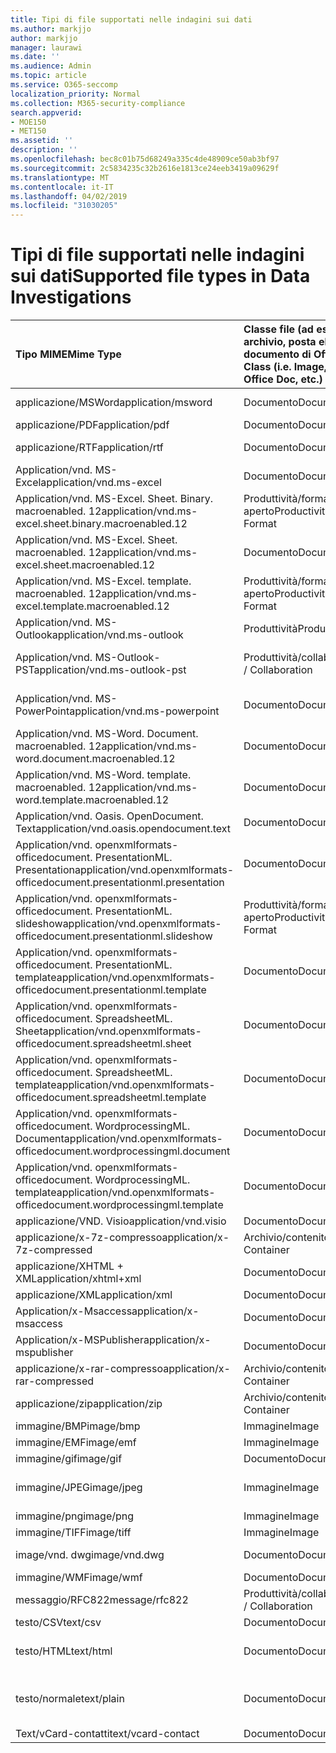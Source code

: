 ```yaml
---
title: Tipi di file supportati nelle indagini sui dati
ms.author: markjjo
author: markjjo
manager: laurawi
ms.date: ''
ms.audience: Admin
ms.topic: article
ms.service: O365-seccomp
localization_priority: Normal
ms.collection: M365-security-compliance
search.appverid:
- MOE150
- MET150
ms.assetid: ''
description: ''
ms.openlocfilehash: bec8c01b75d68249a335c4de48909ce50ab3bf97
ms.sourcegitcommit: 2c5834235c32b2616e1813ce24eeb3419a09629f
ms.translationtype: MT
ms.contentlocale: it-IT
ms.lasthandoff: 04/02/2019
ms.locfileid: "31030205"
---
```

# <a name="supported-file-types-in-data-investigations"></a><span data-ttu-id="78aae-102">Tipi di file supportati nelle indagini sui dati</span><span class="sxs-lookup"><span data-stu-id="78aae-102">Supported file types in Data Investigations</span></span>


| <span data-ttu-id="78aae-103">Tipo MIME</span><span class="sxs-lookup"><span data-stu-id="78aae-103">Mime Type</span></span> | <span data-ttu-id="78aae-104">Classe file (ad esempio immagine, archivio, posta elettronica, documento di Office e così via)</span><span class="sxs-lookup"><span data-stu-id="78aae-104">File Class (i.e. Image, Archive, Email, Office Doc, etc.)</span></span> | <span data-ttu-id="78aae-105">Visualizzatore nativo</span><span class="sxs-lookup"><span data-stu-id="78aae-105">Native Viewer</span></span> | <span data-ttu-id="78aae-106">Testo</span><span class="sxs-lookup"><span data-stu-id="78aae-106">Text</span></span> | <span data-ttu-id="78aae-107">Visualizzatore anNotazioni</span><span class="sxs-lookup"><span data-stu-id="78aae-107">Annotate Viewer</span></span> | <span data-ttu-id="78aae-108">Estrazione del contenitore</span><span class="sxs-lookup"><span data-stu-id="78aae-108">Container Extraction</span></span> | <span data-ttu-id="78aae-109">Estensioni possibili</span><span class="sxs-lookup"><span data-stu-id="78aae-109">Possible Extensions</span></span> |
| :- | :- | :- | :- | :- | :- | :- |
| <span data-ttu-id="78aae-110">applicazione/MSWord</span><span class="sxs-lookup"><span data-stu-id="78aae-110">application/msword</span></span> | <span data-ttu-id="78aae-111">Documento</span><span class="sxs-lookup"><span data-stu-id="78aae-111">Document</span></span> | <span data-ttu-id="78aae-112">Sì</span><span class="sxs-lookup"><span data-stu-id="78aae-112">Yes</span></span> | <span data-ttu-id="78aae-113">Sì</span><span class="sxs-lookup"><span data-stu-id="78aae-113">Yes</span></span> | <span data-ttu-id="78aae-114">Sì</span><span class="sxs-lookup"><span data-stu-id="78aae-114">Yes</span></span> | <span data-ttu-id="78aae-115">No</span><span class="sxs-lookup"><span data-stu-id="78aae-115">No</span></span> | <span data-ttu-id="78aae-116">. doc;. dat</span><span class="sxs-lookup"><span data-stu-id="78aae-116">.doc; .dat</span></span> |
| <span data-ttu-id="78aae-117">applicazione/PDF</span><span class="sxs-lookup"><span data-stu-id="78aae-117">application/pdf</span></span> | <span data-ttu-id="78aae-118">Documento</span><span class="sxs-lookup"><span data-stu-id="78aae-118">Document</span></span> | <span data-ttu-id="78aae-119">Sì</span><span class="sxs-lookup"><span data-stu-id="78aae-119">Yes</span></span> | <span data-ttu-id="78aae-120">Sì</span><span class="sxs-lookup"><span data-stu-id="78aae-120">Yes</span></span> | <span data-ttu-id="78aae-121">Sì</span><span class="sxs-lookup"><span data-stu-id="78aae-121">Yes</span></span> | <span data-ttu-id="78aae-122">No</span><span class="sxs-lookup"><span data-stu-id="78aae-122">No</span></span> | <span data-ttu-id="78aae-123">.pdf</span><span class="sxs-lookup"><span data-stu-id="78aae-123">.pdf</span></span> |
| <span data-ttu-id="78aae-124">applicazione/RTF</span><span class="sxs-lookup"><span data-stu-id="78aae-124">application/rtf</span></span> | <span data-ttu-id="78aae-125">Documento</span><span class="sxs-lookup"><span data-stu-id="78aae-125">Document</span></span> | <span data-ttu-id="78aae-126">Sì</span><span class="sxs-lookup"><span data-stu-id="78aae-126">Yes</span></span> | <span data-ttu-id="78aae-127">Sì</span><span class="sxs-lookup"><span data-stu-id="78aae-127">Yes</span></span> | <span data-ttu-id="78aae-128">Sì</span><span class="sxs-lookup"><span data-stu-id="78aae-128">Yes</span></span> | <span data-ttu-id="78aae-129">No</span><span class="sxs-lookup"><span data-stu-id="78aae-129">No</span></span> | <span data-ttu-id="78aae-130">. RTF;. doc</span><span class="sxs-lookup"><span data-stu-id="78aae-130">.rtf;.doc</span></span> |
| <span data-ttu-id="78aae-131">Application/vnd. MS-Excel</span><span class="sxs-lookup"><span data-stu-id="78aae-131">application/vnd.ms-excel</span></span> | <span data-ttu-id="78aae-132">Documento</span><span class="sxs-lookup"><span data-stu-id="78aae-132">Document</span></span> | <span data-ttu-id="78aae-133">Sì</span><span class="sxs-lookup"><span data-stu-id="78aae-133">Yes</span></span> | <span data-ttu-id="78aae-134">Sì</span><span class="sxs-lookup"><span data-stu-id="78aae-134">Yes</span></span> | <span data-ttu-id="78aae-135">Sì</span><span class="sxs-lookup"><span data-stu-id="78aae-135">Yes</span></span> | <span data-ttu-id="78aae-136">No</span><span class="sxs-lookup"><span data-stu-id="78aae-136">No</span></span> | <span data-ttu-id="78aae-137">. xls;. dat</span><span class="sxs-lookup"><span data-stu-id="78aae-137">.xls; .dat</span></span> |
| <span data-ttu-id="78aae-138">Application/vnd. MS-Excel. Sheet. Binary. macroenabled. 12</span><span class="sxs-lookup"><span data-stu-id="78aae-138">application/vnd.ms-excel.sheet.binary.macroenabled.12</span></span> | <span data-ttu-id="78aae-139">Produttività/formato di documento aperto</span><span class="sxs-lookup"><span data-stu-id="78aae-139">Productivity / Open Document Format</span></span> | <span data-ttu-id="78aae-140">Sì</span><span class="sxs-lookup"><span data-stu-id="78aae-140">Yes</span></span> | <span data-ttu-id="78aae-141">Sì</span><span class="sxs-lookup"><span data-stu-id="78aae-141">Yes</span></span> | <span data-ttu-id="78aae-142">No</span><span class="sxs-lookup"><span data-stu-id="78aae-142">No</span></span> | <span data-ttu-id="78aae-143">No</span><span class="sxs-lookup"><span data-stu-id="78aae-143">No</span></span> | <span data-ttu-id="78aae-144">. xlsb</span><span class="sxs-lookup"><span data-stu-id="78aae-144">.xlsb</span></span> |
| <span data-ttu-id="78aae-145">Application/vnd. MS-Excel. Sheet. macroenabled. 12</span><span class="sxs-lookup"><span data-stu-id="78aae-145">application/vnd.ms-excel.sheet.macroenabled.12</span></span> | <span data-ttu-id="78aae-146">Documento</span><span class="sxs-lookup"><span data-stu-id="78aae-146">Document</span></span> | <span data-ttu-id="78aae-147">Sì</span><span class="sxs-lookup"><span data-stu-id="78aae-147">Yes</span></span> | <span data-ttu-id="78aae-148">Sì</span><span class="sxs-lookup"><span data-stu-id="78aae-148">Yes</span></span> | <span data-ttu-id="78aae-149">Sì</span><span class="sxs-lookup"><span data-stu-id="78aae-149">Yes</span></span> | <span data-ttu-id="78aae-150">No</span><span class="sxs-lookup"><span data-stu-id="78aae-150">No</span></span> | <span data-ttu-id="78aae-151">. xlsm</span><span class="sxs-lookup"><span data-stu-id="78aae-151">.xlsm</span></span> |
| <span data-ttu-id="78aae-152">Application/vnd. MS-Excel. template. macroenabled. 12</span><span class="sxs-lookup"><span data-stu-id="78aae-152">application/vnd.ms-excel.template.macroenabled.12</span></span> | <span data-ttu-id="78aae-153">Produttività/formato di documento aperto</span><span class="sxs-lookup"><span data-stu-id="78aae-153">Productivity / Open Document Format</span></span> | <span data-ttu-id="78aae-154">No</span><span class="sxs-lookup"><span data-stu-id="78aae-154">No</span></span> | <span data-ttu-id="78aae-155">Sì</span><span class="sxs-lookup"><span data-stu-id="78aae-155">Yes</span></span> | <span data-ttu-id="78aae-156">No</span><span class="sxs-lookup"><span data-stu-id="78aae-156">No</span></span> | <span data-ttu-id="78aae-157">No</span><span class="sxs-lookup"><span data-stu-id="78aae-157">No</span></span> | <span data-ttu-id="78aae-158">. xltm</span><span class="sxs-lookup"><span data-stu-id="78aae-158">.xltm</span></span> |
| <span data-ttu-id="78aae-159">Application/vnd. MS-Outlook</span><span class="sxs-lookup"><span data-stu-id="78aae-159">application/vnd.ms-outlook</span></span> | <span data-ttu-id="78aae-160">Produttività</span><span class="sxs-lookup"><span data-stu-id="78aae-160">Productivity</span></span> | <span data-ttu-id="78aae-161">No</span><span class="sxs-lookup"><span data-stu-id="78aae-161">No</span></span> | <span data-ttu-id="78aae-162">No</span><span class="sxs-lookup"><span data-stu-id="78aae-162">No</span></span> | <span data-ttu-id="78aae-163">No</span><span class="sxs-lookup"><span data-stu-id="78aae-163">No</span></span> | <span data-ttu-id="78aae-164">No</span><span class="sxs-lookup"><span data-stu-id="78aae-164">No</span></span> | <span data-ttu-id="78aae-165">. msg</span><span class="sxs-lookup"><span data-stu-id="78aae-165">.msg</span></span> |
| <span data-ttu-id="78aae-166">Application/vnd. MS-Outlook-PST</span><span class="sxs-lookup"><span data-stu-id="78aae-166">application/vnd.ms-outlook-pst</span></span> | <span data-ttu-id="78aae-167">Produttività/collaborazione</span><span class="sxs-lookup"><span data-stu-id="78aae-167">Productivity / Collaboration</span></span> | <span data-ttu-id="78aae-168">No</span><span class="sxs-lookup"><span data-stu-id="78aae-168">No</span></span> | <span data-ttu-id="78aae-169">No</span><span class="sxs-lookup"><span data-stu-id="78aae-169">No</span></span> | <span data-ttu-id="78aae-170">No</span><span class="sxs-lookup"><span data-stu-id="78aae-170">No</span></span> | <span data-ttu-id="78aae-171">Sì</span><span class="sxs-lookup"><span data-stu-id="78aae-171">Yes</span></span> | <span data-ttu-id="78aae-172">file con estensione pst</span><span class="sxs-lookup"><span data-stu-id="78aae-172">.pst</span></span> |
| <span data-ttu-id="78aae-173">Application/vnd. MS-PowerPoint</span><span class="sxs-lookup"><span data-stu-id="78aae-173">application/vnd.ms-powerpoint</span></span> | <span data-ttu-id="78aae-174">Documento</span><span class="sxs-lookup"><span data-stu-id="78aae-174">Document</span></span> | <span data-ttu-id="78aae-175">Sì</span><span class="sxs-lookup"><span data-stu-id="78aae-175">Yes</span></span> | <span data-ttu-id="78aae-176">Sì</span><span class="sxs-lookup"><span data-stu-id="78aae-176">Yes</span></span> | <span data-ttu-id="78aae-177">Sì</span><span class="sxs-lookup"><span data-stu-id="78aae-177">Yes</span></span> | <span data-ttu-id="78aae-178">No</span><span class="sxs-lookup"><span data-stu-id="78aae-178">No</span></span> | <span data-ttu-id="78aae-179">. ppt,. PPS;. POT</span><span class="sxs-lookup"><span data-stu-id="78aae-179">.ppt; .pps;.pot</span></span> |
| <span data-ttu-id="78aae-180">Application/vnd. MS-Word. Document. macroenabled. 12</span><span class="sxs-lookup"><span data-stu-id="78aae-180">application/vnd.ms-word.document.macroenabled.12</span></span> | <span data-ttu-id="78aae-181">Documento</span><span class="sxs-lookup"><span data-stu-id="78aae-181">Document</span></span> | <span data-ttu-id="78aae-182">Sì</span><span class="sxs-lookup"><span data-stu-id="78aae-182">Yes</span></span> | <span data-ttu-id="78aae-183">Sì</span><span class="sxs-lookup"><span data-stu-id="78aae-183">Yes</span></span> | <span data-ttu-id="78aae-184">Sì</span><span class="sxs-lookup"><span data-stu-id="78aae-184">Yes</span></span> | <span data-ttu-id="78aae-185">No</span><span class="sxs-lookup"><span data-stu-id="78aae-185">No</span></span> | <span data-ttu-id="78aae-186">.docm</span><span class="sxs-lookup"><span data-stu-id="78aae-186">.docm</span></span> |
| <span data-ttu-id="78aae-187">Application/vnd. MS-Word. template. macroenabled. 12</span><span class="sxs-lookup"><span data-stu-id="78aae-187">application/vnd.ms-word.template.macroenabled.12</span></span> | <span data-ttu-id="78aae-188">Documento</span><span class="sxs-lookup"><span data-stu-id="78aae-188">Document</span></span> | <span data-ttu-id="78aae-189">Sì</span><span class="sxs-lookup"><span data-stu-id="78aae-189">Yes</span></span> | <span data-ttu-id="78aae-190">Sì</span><span class="sxs-lookup"><span data-stu-id="78aae-190">Yes</span></span> | <span data-ttu-id="78aae-191">Sì</span><span class="sxs-lookup"><span data-stu-id="78aae-191">Yes</span></span> | <span data-ttu-id="78aae-192">No</span><span class="sxs-lookup"><span data-stu-id="78aae-192">No</span></span> | <span data-ttu-id="78aae-193">. dotm</span><span class="sxs-lookup"><span data-stu-id="78aae-193">.dotm</span></span> |
| <span data-ttu-id="78aae-194">Application/vnd. Oasis. OpenDocument. Text</span><span class="sxs-lookup"><span data-stu-id="78aae-194">application/vnd.oasis.opendocument.text</span></span> | <span data-ttu-id="78aae-195">Documento</span><span class="sxs-lookup"><span data-stu-id="78aae-195">Document</span></span> | <span data-ttu-id="78aae-196">Sì</span><span class="sxs-lookup"><span data-stu-id="78aae-196">Yes</span></span> | <span data-ttu-id="78aae-197">Sì</span><span class="sxs-lookup"><span data-stu-id="78aae-197">Yes</span></span> | <span data-ttu-id="78aae-198">Sì</span><span class="sxs-lookup"><span data-stu-id="78aae-198">Yes</span></span> | <span data-ttu-id="78aae-199">No</span><span class="sxs-lookup"><span data-stu-id="78aae-199">No</span></span> | <span data-ttu-id="78aae-200">ODT</span><span class="sxs-lookup"><span data-stu-id="78aae-200">.odt;</span></span>  |
| <span data-ttu-id="78aae-201">Application/vnd. openxmlformats-officedocument. PresentationML. Presentation</span><span class="sxs-lookup"><span data-stu-id="78aae-201">application/vnd.openxmlformats-officedocument.presentationml.presentation</span></span> | <span data-ttu-id="78aae-202">Documento</span><span class="sxs-lookup"><span data-stu-id="78aae-202">Document</span></span> | <span data-ttu-id="78aae-203">Sì</span><span class="sxs-lookup"><span data-stu-id="78aae-203">Yes</span></span> | <span data-ttu-id="78aae-204">Sì</span><span class="sxs-lookup"><span data-stu-id="78aae-204">Yes</span></span> | <span data-ttu-id="78aae-205">Sì</span><span class="sxs-lookup"><span data-stu-id="78aae-205">Yes</span></span> | <span data-ttu-id="78aae-206">No</span><span class="sxs-lookup"><span data-stu-id="78aae-206">No</span></span> | <span data-ttu-id="78aae-207">.pptx</span><span class="sxs-lookup"><span data-stu-id="78aae-207">.pptx</span></span> |
| <span data-ttu-id="78aae-208">Application/vnd. openxmlformats-officedocument. PresentationML. slideshow</span><span class="sxs-lookup"><span data-stu-id="78aae-208">application/vnd.openxmlformats-officedocument.presentationml.slideshow</span></span> | <span data-ttu-id="78aae-209">Produttività/formato di documento aperto</span><span class="sxs-lookup"><span data-stu-id="78aae-209">Productivity / Open Document Format</span></span> | <span data-ttu-id="78aae-210">Sì</span><span class="sxs-lookup"><span data-stu-id="78aae-210">Yes</span></span> | <span data-ttu-id="78aae-211">Sì</span><span class="sxs-lookup"><span data-stu-id="78aae-211">Yes</span></span> | <span data-ttu-id="78aae-212">Sì</span><span class="sxs-lookup"><span data-stu-id="78aae-212">Yes</span></span> | <span data-ttu-id="78aae-213">No</span><span class="sxs-lookup"><span data-stu-id="78aae-213">No</span></span> | <span data-ttu-id="78aae-214">. ppsx</span><span class="sxs-lookup"><span data-stu-id="78aae-214">.ppsx</span></span> |
| <span data-ttu-id="78aae-215">Application/vnd. openxmlformats-officedocument. PresentationML. template</span><span class="sxs-lookup"><span data-stu-id="78aae-215">application/vnd.openxmlformats-officedocument.presentationml.template</span></span> | <span data-ttu-id="78aae-216">Documento</span><span class="sxs-lookup"><span data-stu-id="78aae-216">Document</span></span> | <span data-ttu-id="78aae-217">Sì</span><span class="sxs-lookup"><span data-stu-id="78aae-217">Yes</span></span> | <span data-ttu-id="78aae-218">Sì</span><span class="sxs-lookup"><span data-stu-id="78aae-218">Yes</span></span> | <span data-ttu-id="78aae-219">Sì</span><span class="sxs-lookup"><span data-stu-id="78aae-219">Yes</span></span> | <span data-ttu-id="78aae-220">No</span><span class="sxs-lookup"><span data-stu-id="78aae-220">No</span></span> | <span data-ttu-id="78aae-221">. potx</span><span class="sxs-lookup"><span data-stu-id="78aae-221">.potx</span></span> |
| <span data-ttu-id="78aae-222">Application/vnd. openxmlformats-officedocument. SpreadsheetML. Sheet</span><span class="sxs-lookup"><span data-stu-id="78aae-222">application/vnd.openxmlformats-officedocument.spreadsheetml.sheet</span></span> | <span data-ttu-id="78aae-223">Documento</span><span class="sxs-lookup"><span data-stu-id="78aae-223">Document</span></span> | <span data-ttu-id="78aae-224">Sì</span><span class="sxs-lookup"><span data-stu-id="78aae-224">Yes</span></span> | <span data-ttu-id="78aae-225">Sì</span><span class="sxs-lookup"><span data-stu-id="78aae-225">Yes</span></span> | <span data-ttu-id="78aae-226">Sì</span><span class="sxs-lookup"><span data-stu-id="78aae-226">Yes</span></span> | <span data-ttu-id="78aae-227">No</span><span class="sxs-lookup"><span data-stu-id="78aae-227">No</span></span> | <span data-ttu-id="78aae-228">XLSX</span><span class="sxs-lookup"><span data-stu-id="78aae-228">.xlsx</span></span> |
| <span data-ttu-id="78aae-229">Application/vnd. openxmlformats-officedocument. SpreadsheetML. template</span><span class="sxs-lookup"><span data-stu-id="78aae-229">application/vnd.openxmlformats-officedocument.spreadsheetml.template</span></span> | <span data-ttu-id="78aae-230">Documento</span><span class="sxs-lookup"><span data-stu-id="78aae-230">Document</span></span> | <span data-ttu-id="78aae-231">Sì</span><span class="sxs-lookup"><span data-stu-id="78aae-231">Yes</span></span> | <span data-ttu-id="78aae-232">Sì</span><span class="sxs-lookup"><span data-stu-id="78aae-232">Yes</span></span> | <span data-ttu-id="78aae-233">Sì</span><span class="sxs-lookup"><span data-stu-id="78aae-233">Yes</span></span> | <span data-ttu-id="78aae-234">No</span><span class="sxs-lookup"><span data-stu-id="78aae-234">No</span></span> | <span data-ttu-id="78aae-235">. xltx</span><span class="sxs-lookup"><span data-stu-id="78aae-235">.xltx</span></span> |
| <span data-ttu-id="78aae-236">Application/vnd. openxmlformats-officedocument. WordprocessingML. Document</span><span class="sxs-lookup"><span data-stu-id="78aae-236">application/vnd.openxmlformats-officedocument.wordprocessingml.document</span></span> | <span data-ttu-id="78aae-237">Documento</span><span class="sxs-lookup"><span data-stu-id="78aae-237">Document</span></span> | <span data-ttu-id="78aae-238">Sì</span><span class="sxs-lookup"><span data-stu-id="78aae-238">Yes</span></span> | <span data-ttu-id="78aae-239">Sì</span><span class="sxs-lookup"><span data-stu-id="78aae-239">Yes</span></span> | <span data-ttu-id="78aae-240">Sì</span><span class="sxs-lookup"><span data-stu-id="78aae-240">Yes</span></span> | <span data-ttu-id="78aae-241">No</span><span class="sxs-lookup"><span data-stu-id="78aae-241">No</span></span> | <span data-ttu-id="78aae-242">. docx</span><span class="sxs-lookup"><span data-stu-id="78aae-242">.docx</span></span> |
| <span data-ttu-id="78aae-243">Application/vnd. openxmlformats-officedocument. WordprocessingML. template</span><span class="sxs-lookup"><span data-stu-id="78aae-243">application/vnd.openxmlformats-officedocument.wordprocessingml.template</span></span> | <span data-ttu-id="78aae-244">Documento</span><span class="sxs-lookup"><span data-stu-id="78aae-244">Document</span></span> | <span data-ttu-id="78aae-245">Sì</span><span class="sxs-lookup"><span data-stu-id="78aae-245">Yes</span></span> | <span data-ttu-id="78aae-246">Sì</span><span class="sxs-lookup"><span data-stu-id="78aae-246">Yes</span></span> | <span data-ttu-id="78aae-247">Sì</span><span class="sxs-lookup"><span data-stu-id="78aae-247">Yes</span></span> | <span data-ttu-id="78aae-248">No</span><span class="sxs-lookup"><span data-stu-id="78aae-248">No</span></span> | <span data-ttu-id="78aae-249">. dotx</span><span class="sxs-lookup"><span data-stu-id="78aae-249">.dotx</span></span> |
| <span data-ttu-id="78aae-250">applicazione/VND. Visio</span><span class="sxs-lookup"><span data-stu-id="78aae-250">application/vnd.visio</span></span> | <span data-ttu-id="78aae-251">Documento</span><span class="sxs-lookup"><span data-stu-id="78aae-251">Document</span></span> | <span data-ttu-id="78aae-252">Sì</span><span class="sxs-lookup"><span data-stu-id="78aae-252">Yes</span></span> | <span data-ttu-id="78aae-253">Sì</span><span class="sxs-lookup"><span data-stu-id="78aae-253">Yes</span></span> | <span data-ttu-id="78aae-254">Sì</span><span class="sxs-lookup"><span data-stu-id="78aae-254">Yes</span></span> | <span data-ttu-id="78aae-255">No</span><span class="sxs-lookup"><span data-stu-id="78aae-255">No</span></span> | <span data-ttu-id="78aae-256">. vsd</span><span class="sxs-lookup"><span data-stu-id="78aae-256">.vsd</span></span> |
| <span data-ttu-id="78aae-257">applicazione/x-7z-compresso</span><span class="sxs-lookup"><span data-stu-id="78aae-257">application/x-7z-compressed</span></span> | <span data-ttu-id="78aae-258">Archivio/contenitore</span><span class="sxs-lookup"><span data-stu-id="78aae-258">Archive / Container</span></span> | <span data-ttu-id="78aae-259">No</span><span class="sxs-lookup"><span data-stu-id="78aae-259">No</span></span> | <span data-ttu-id="78aae-260">No</span><span class="sxs-lookup"><span data-stu-id="78aae-260">No</span></span> | <span data-ttu-id="78aae-261">No</span><span class="sxs-lookup"><span data-stu-id="78aae-261">No</span></span> | <span data-ttu-id="78aae-262">Sì</span><span class="sxs-lookup"><span data-stu-id="78aae-262">Yes</span></span> | <span data-ttu-id="78aae-263">.7z</span><span class="sxs-lookup"><span data-stu-id="78aae-263">.7z</span></span> |
| <span data-ttu-id="78aae-264">applicazione/XHTML + XML</span><span class="sxs-lookup"><span data-stu-id="78aae-264">application/xhtml+xml</span></span> | <span data-ttu-id="78aae-265">Documento</span><span class="sxs-lookup"><span data-stu-id="78aae-265">Document</span></span> | <span data-ttu-id="78aae-266">Sì</span><span class="sxs-lookup"><span data-stu-id="78aae-266">Yes</span></span> | <span data-ttu-id="78aae-267">Sì</span><span class="sxs-lookup"><span data-stu-id="78aae-267">Yes</span></span> | <span data-ttu-id="78aae-268">Sì</span><span class="sxs-lookup"><span data-stu-id="78aae-268">Yes</span></span> | <span data-ttu-id="78aae-269">No</span><span class="sxs-lookup"><span data-stu-id="78aae-269">No</span></span> | <span data-ttu-id="78aae-270">. XHTML</span><span class="sxs-lookup"><span data-stu-id="78aae-270">.xhtml</span></span> |
| <span data-ttu-id="78aae-271">applicazione/XML</span><span class="sxs-lookup"><span data-stu-id="78aae-271">application/xml</span></span> | <span data-ttu-id="78aae-272">Documento</span><span class="sxs-lookup"><span data-stu-id="78aae-272">Document</span></span> | <span data-ttu-id="78aae-273">Sì</span><span class="sxs-lookup"><span data-stu-id="78aae-273">Yes</span></span> | <span data-ttu-id="78aae-274">Sì</span><span class="sxs-lookup"><span data-stu-id="78aae-274">Yes</span></span> | <span data-ttu-id="78aae-275">Sì</span><span class="sxs-lookup"><span data-stu-id="78aae-275">Yes</span></span> | <span data-ttu-id="78aae-276">No</span><span class="sxs-lookup"><span data-stu-id="78aae-276">No</span></span> | <span data-ttu-id="78aae-277">. XML</span><span class="sxs-lookup"><span data-stu-id="78aae-277">.xml</span></span> |
| <span data-ttu-id="78aae-278">Application/x-Msaccess</span><span class="sxs-lookup"><span data-stu-id="78aae-278">application/x-msaccess</span></span> | <span data-ttu-id="78aae-279">Documento</span><span class="sxs-lookup"><span data-stu-id="78aae-279">Document</span></span> | <span data-ttu-id="78aae-280">Sì</span><span class="sxs-lookup"><span data-stu-id="78aae-280">Yes</span></span> | <span data-ttu-id="78aae-281">Sì</span><span class="sxs-lookup"><span data-stu-id="78aae-281">Yes</span></span> | <span data-ttu-id="78aae-282">Sì</span><span class="sxs-lookup"><span data-stu-id="78aae-282">Yes</span></span> | <span data-ttu-id="78aae-283">No</span><span class="sxs-lookup"><span data-stu-id="78aae-283">No</span></span> | <span data-ttu-id="78aae-284">. mdb</span><span class="sxs-lookup"><span data-stu-id="78aae-284">.mdb</span></span> |
| <span data-ttu-id="78aae-285">Application/x-MSPublisher</span><span class="sxs-lookup"><span data-stu-id="78aae-285">application/x-mspublisher</span></span> | <span data-ttu-id="78aae-286">Documento</span><span class="sxs-lookup"><span data-stu-id="78aae-286">Document</span></span> | <span data-ttu-id="78aae-287">Sì</span><span class="sxs-lookup"><span data-stu-id="78aae-287">Yes</span></span> | <span data-ttu-id="78aae-288">Sì</span><span class="sxs-lookup"><span data-stu-id="78aae-288">Yes</span></span> | <span data-ttu-id="78aae-289">Sì</span><span class="sxs-lookup"><span data-stu-id="78aae-289">Yes</span></span> | <span data-ttu-id="78aae-290">No</span><span class="sxs-lookup"><span data-stu-id="78aae-290">No</span></span> | <span data-ttu-id="78aae-291">. pub</span><span class="sxs-lookup"><span data-stu-id="78aae-291">.pub</span></span> |
| <span data-ttu-id="78aae-292">applicazione/x-rar-compresso</span><span class="sxs-lookup"><span data-stu-id="78aae-292">application/x-rar-compressed</span></span> | <span data-ttu-id="78aae-293">Archivio/contenitore</span><span class="sxs-lookup"><span data-stu-id="78aae-293">Archive / Container</span></span> | <span data-ttu-id="78aae-294">No</span><span class="sxs-lookup"><span data-stu-id="78aae-294">No</span></span> | <span data-ttu-id="78aae-295">No</span><span class="sxs-lookup"><span data-stu-id="78aae-295">No</span></span> | <span data-ttu-id="78aae-296">No</span><span class="sxs-lookup"><span data-stu-id="78aae-296">No</span></span> | <span data-ttu-id="78aae-297">Sì</span><span class="sxs-lookup"><span data-stu-id="78aae-297">Yes</span></span> | <span data-ttu-id="78aae-298">. rar</span><span class="sxs-lookup"><span data-stu-id="78aae-298">.rar</span></span> |
| <span data-ttu-id="78aae-299">applicazione/zip</span><span class="sxs-lookup"><span data-stu-id="78aae-299">application/zip</span></span> | <span data-ttu-id="78aae-300">Archivio/contenitore</span><span class="sxs-lookup"><span data-stu-id="78aae-300">Archive / Container</span></span> | <span data-ttu-id="78aae-301">No</span><span class="sxs-lookup"><span data-stu-id="78aae-301">No</span></span> | <span data-ttu-id="78aae-302">No</span><span class="sxs-lookup"><span data-stu-id="78aae-302">No</span></span> | <span data-ttu-id="78aae-303">No</span><span class="sxs-lookup"><span data-stu-id="78aae-303">No</span></span> | <span data-ttu-id="78aae-304">Sì</span><span class="sxs-lookup"><span data-stu-id="78aae-304">Yes</span></span> | <span data-ttu-id="78aae-305">. zip</span><span class="sxs-lookup"><span data-stu-id="78aae-305">.zip</span></span> |
| <span data-ttu-id="78aae-306">immagine/BMP</span><span class="sxs-lookup"><span data-stu-id="78aae-306">image/bmp</span></span> | <span data-ttu-id="78aae-307">Immagine</span><span class="sxs-lookup"><span data-stu-id="78aae-307">Image</span></span> | <span data-ttu-id="78aae-308">Sì</span><span class="sxs-lookup"><span data-stu-id="78aae-308">Yes</span></span> | <span data-ttu-id="78aae-309">Sì</span><span class="sxs-lookup"><span data-stu-id="78aae-309">Yes</span></span> | <span data-ttu-id="78aae-310">Sì</span><span class="sxs-lookup"><span data-stu-id="78aae-310">Yes</span></span> | <span data-ttu-id="78aae-311">No</span><span class="sxs-lookup"><span data-stu-id="78aae-311">No</span></span> | <span data-ttu-id="78aae-312">. bmp</span><span class="sxs-lookup"><span data-stu-id="78aae-312">.bmp</span></span> |
| <span data-ttu-id="78aae-313">immagine/EMF</span><span class="sxs-lookup"><span data-stu-id="78aae-313">image/emf</span></span> | <span data-ttu-id="78aae-314">Immagine</span><span class="sxs-lookup"><span data-stu-id="78aae-314">Image</span></span> | <span data-ttu-id="78aae-315">Sì</span><span class="sxs-lookup"><span data-stu-id="78aae-315">Yes</span></span> | <span data-ttu-id="78aae-316">Sì</span><span class="sxs-lookup"><span data-stu-id="78aae-316">Yes</span></span> | <span data-ttu-id="78aae-317">Sì</span><span class="sxs-lookup"><span data-stu-id="78aae-317">Yes</span></span> | <span data-ttu-id="78aae-318">No</span><span class="sxs-lookup"><span data-stu-id="78aae-318">No</span></span> | <span data-ttu-id="78aae-319">EMF</span><span class="sxs-lookup"><span data-stu-id="78aae-319">.emf</span></span> |
| <span data-ttu-id="78aae-320">immagine/gif</span><span class="sxs-lookup"><span data-stu-id="78aae-320">image/gif</span></span> | <span data-ttu-id="78aae-321">Documento</span><span class="sxs-lookup"><span data-stu-id="78aae-321">Document</span></span> | <span data-ttu-id="78aae-322">Sì</span><span class="sxs-lookup"><span data-stu-id="78aae-322">Yes</span></span> | <span data-ttu-id="78aae-323">Sì</span><span class="sxs-lookup"><span data-stu-id="78aae-323">Yes</span></span> | <span data-ttu-id="78aae-324">Sì</span><span class="sxs-lookup"><span data-stu-id="78aae-324">Yes</span></span> | <span data-ttu-id="78aae-325">No</span><span class="sxs-lookup"><span data-stu-id="78aae-325">No</span></span> | <span data-ttu-id="78aae-326">. gif</span><span class="sxs-lookup"><span data-stu-id="78aae-326">.gif</span></span> |
| <span data-ttu-id="78aae-327">immagine/JPEG</span><span class="sxs-lookup"><span data-stu-id="78aae-327">image/jpeg</span></span> | <span data-ttu-id="78aae-328">Immagine</span><span class="sxs-lookup"><span data-stu-id="78aae-328">Image</span></span> | <span data-ttu-id="78aae-329">Sì</span><span class="sxs-lookup"><span data-stu-id="78aae-329">Yes</span></span> | <span data-ttu-id="78aae-330">Sì</span><span class="sxs-lookup"><span data-stu-id="78aae-330">Yes</span></span> | <span data-ttu-id="78aae-331">Sì</span><span class="sxs-lookup"><span data-stu-id="78aae-331">Yes</span></span> | <span data-ttu-id="78aae-332">No</span><span class="sxs-lookup"><span data-stu-id="78aae-332">No</span></span> | <span data-ttu-id="78aae-333">. jpg;. jpeg;. dat;. jpgt</span><span class="sxs-lookup"><span data-stu-id="78aae-333">.jpg; .jpeg; .dat;.jpgt</span></span> |
| <span data-ttu-id="78aae-334">immagine/png</span><span class="sxs-lookup"><span data-stu-id="78aae-334">image/png</span></span> | <span data-ttu-id="78aae-335">Immagine</span><span class="sxs-lookup"><span data-stu-id="78aae-335">Image</span></span> | <span data-ttu-id="78aae-336">Sì</span><span class="sxs-lookup"><span data-stu-id="78aae-336">Yes</span></span> | <span data-ttu-id="78aae-337">Sì</span><span class="sxs-lookup"><span data-stu-id="78aae-337">Yes</span></span> | <span data-ttu-id="78aae-338">Sì</span><span class="sxs-lookup"><span data-stu-id="78aae-338">Yes</span></span> | <span data-ttu-id="78aae-339">No</span><span class="sxs-lookup"><span data-stu-id="78aae-339">No</span></span> | <span data-ttu-id="78aae-340">. png</span><span class="sxs-lookup"><span data-stu-id="78aae-340">.png</span></span> |
| <span data-ttu-id="78aae-341">immagine/TIFF</span><span class="sxs-lookup"><span data-stu-id="78aae-341">image/tiff</span></span> | <span data-ttu-id="78aae-342">Immagine</span><span class="sxs-lookup"><span data-stu-id="78aae-342">Image</span></span> | <span data-ttu-id="78aae-343">Sì</span><span class="sxs-lookup"><span data-stu-id="78aae-343">Yes</span></span> | <span data-ttu-id="78aae-344">Sì</span><span class="sxs-lookup"><span data-stu-id="78aae-344">Yes</span></span> | <span data-ttu-id="78aae-345">Sì</span><span class="sxs-lookup"><span data-stu-id="78aae-345">Yes</span></span> | <span data-ttu-id="78aae-346">No</span><span class="sxs-lookup"><span data-stu-id="78aae-346">No</span></span> | <span data-ttu-id="78aae-347">TIF</span><span class="sxs-lookup"><span data-stu-id="78aae-347">.tif</span></span> |
| <span data-ttu-id="78aae-348">image/vnd. dwg</span><span class="sxs-lookup"><span data-stu-id="78aae-348">image/vnd.dwg</span></span> | <span data-ttu-id="78aae-349">Documento</span><span class="sxs-lookup"><span data-stu-id="78aae-349">Document</span></span> | <span data-ttu-id="78aae-350">Sì</span><span class="sxs-lookup"><span data-stu-id="78aae-350">Yes</span></span> | <span data-ttu-id="78aae-351">Sì</span><span class="sxs-lookup"><span data-stu-id="78aae-351">Yes</span></span> | <span data-ttu-id="78aae-352">Sì</span><span class="sxs-lookup"><span data-stu-id="78aae-352">Yes</span></span> | <span data-ttu-id="78aae-353">No</span><span class="sxs-lookup"><span data-stu-id="78aae-353">No</span></span> | <span data-ttu-id="78aae-354">. dwg;. DXF</span><span class="sxs-lookup"><span data-stu-id="78aae-354">.dwg;.dxf;</span></span> |
| <span data-ttu-id="78aae-355">immagine/WMF</span><span class="sxs-lookup"><span data-stu-id="78aae-355">image/wmf</span></span> | <span data-ttu-id="78aae-356">Documento</span><span class="sxs-lookup"><span data-stu-id="78aae-356">Document</span></span> | <span data-ttu-id="78aae-357">Sì</span><span class="sxs-lookup"><span data-stu-id="78aae-357">Yes</span></span> | <span data-ttu-id="78aae-358">Sì</span><span class="sxs-lookup"><span data-stu-id="78aae-358">Yes</span></span> | <span data-ttu-id="78aae-359">Sì</span><span class="sxs-lookup"><span data-stu-id="78aae-359">Yes</span></span> | <span data-ttu-id="78aae-360">No</span><span class="sxs-lookup"><span data-stu-id="78aae-360">No</span></span> | <span data-ttu-id="78aae-361">. wmf</span><span class="sxs-lookup"><span data-stu-id="78aae-361">.wmf</span></span> |
| <span data-ttu-id="78aae-362">messaggio/RFC822</span><span class="sxs-lookup"><span data-stu-id="78aae-362">message/rfc822</span></span> | <span data-ttu-id="78aae-363">Produttività/collaborazione</span><span class="sxs-lookup"><span data-stu-id="78aae-363">Productivity / Collaboration</span></span> | <span data-ttu-id="78aae-364">No</span><span class="sxs-lookup"><span data-stu-id="78aae-364">No</span></span> | <span data-ttu-id="78aae-365">No</span><span class="sxs-lookup"><span data-stu-id="78aae-365">No</span></span> | <span data-ttu-id="78aae-366">No</span><span class="sxs-lookup"><span data-stu-id="78aae-366">No</span></span> | <span data-ttu-id="78aae-367">No</span><span class="sxs-lookup"><span data-stu-id="78aae-367">No</span></span> | <span data-ttu-id="78aae-368">. eml</span><span class="sxs-lookup"><span data-stu-id="78aae-368">.eml</span></span> |
| <span data-ttu-id="78aae-369">testo/CSV</span><span class="sxs-lookup"><span data-stu-id="78aae-369">text/csv</span></span> | <span data-ttu-id="78aae-370">Documento</span><span class="sxs-lookup"><span data-stu-id="78aae-370">Document</span></span> | <span data-ttu-id="78aae-371">Sì</span><span class="sxs-lookup"><span data-stu-id="78aae-371">Yes</span></span> | <span data-ttu-id="78aae-372">Sì</span><span class="sxs-lookup"><span data-stu-id="78aae-372">Yes</span></span> | <span data-ttu-id="78aae-373">Sì</span><span class="sxs-lookup"><span data-stu-id="78aae-373">Yes</span></span> | <span data-ttu-id="78aae-374">No</span><span class="sxs-lookup"><span data-stu-id="78aae-374">No</span></span> | <span data-ttu-id="78aae-375">. csv</span><span class="sxs-lookup"><span data-stu-id="78aae-375">.csv</span></span> |
| <span data-ttu-id="78aae-376">testo/HTML</span><span class="sxs-lookup"><span data-stu-id="78aae-376">text/html</span></span> | <span data-ttu-id="78aae-377">Documento</span><span class="sxs-lookup"><span data-stu-id="78aae-377">Document</span></span> | <span data-ttu-id="78aae-378">Sì</span><span class="sxs-lookup"><span data-stu-id="78aae-378">Yes</span></span> | <span data-ttu-id="78aae-379">Sì</span><span class="sxs-lookup"><span data-stu-id="78aae-379">Yes</span></span> | <span data-ttu-id="78aae-380">Sì</span><span class="sxs-lookup"><span data-stu-id="78aae-380">Yes</span></span> | <span data-ttu-id="78aae-381">No</span><span class="sxs-lookup"><span data-stu-id="78aae-381">No</span></span> | <span data-ttu-id="78aae-382">. html;. shtml;. htm</span><span class="sxs-lookup"><span data-stu-id="78aae-382">.html;.shtml; .htm</span></span> |
| <span data-ttu-id="78aae-383">testo/normale</span><span class="sxs-lookup"><span data-stu-id="78aae-383">text/plain</span></span> | <span data-ttu-id="78aae-384">Documento</span><span class="sxs-lookup"><span data-stu-id="78aae-384">Document</span></span> | <span data-ttu-id="78aae-385">Sì</span><span class="sxs-lookup"><span data-stu-id="78aae-385">Yes</span></span> | <span data-ttu-id="78aae-386">Sì</span><span class="sxs-lookup"><span data-stu-id="78aae-386">Yes</span></span> | <span data-ttu-id="78aae-387">Sì</span><span class="sxs-lookup"><span data-stu-id="78aae-387">Yes</span></span> | <span data-ttu-id="78aae-388">No</span><span class="sxs-lookup"><span data-stu-id="78aae-388">No</span></span> | <span data-ttu-id="78aae-389">. txt;. CSS;. con;. pl;. csv;. dat</span><span class="sxs-lookup"><span data-stu-id="78aae-389">.txt; .css;.con; .pl; .csv; .dat</span></span> |
| <span data-ttu-id="78aae-390">Text/vCard-contatti</span><span class="sxs-lookup"><span data-stu-id="78aae-390">text/vcard-contact</span></span> | <span data-ttu-id="78aae-391">Documento</span><span class="sxs-lookup"><span data-stu-id="78aae-391">Document</span></span> | <span data-ttu-id="78aae-392">Sì</span><span class="sxs-lookup"><span data-stu-id="78aae-392">Yes</span></span> | <span data-ttu-id="78aae-393">Sì</span><span class="sxs-lookup"><span data-stu-id="78aae-393">Yes</span></span> | <span data-ttu-id="78aae-394">Sì</span><span class="sxs-lookup"><span data-stu-id="78aae-394">Yes</span></span> | <span data-ttu-id="78aae-395">No</span><span class="sxs-lookup"><span data-stu-id="78aae-395">No</span></span> | <span data-ttu-id="78aae-396">. vcf</span><span class="sxs-lookup"><span data-stu-id="78aae-396">.vcf</span></span> |